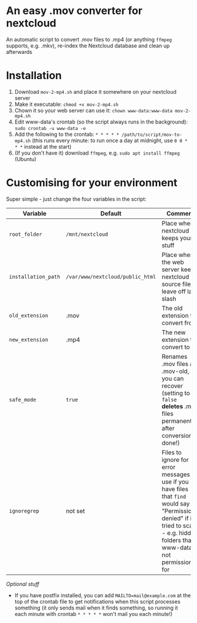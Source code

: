 # An easy .mov converter for nextcloud
An automatic script to convert .mov files to .mp4 (or anything `ffmpeg` supports, e.g. .mkv), re-index the Nextcloud database and clean up afterwards

# Installation
1. Download `mov-2-mp4.sh` and place it somewhere on your nextcloud server
2. Make it executable: `chmod +x mov-2-mp4.sh`
3. Chown it so your web server can use it: `chown www-data:www-data mov-2-mp4.sh`
4. Edit www-data's crontab (so the script always runs in the background): `sudo crontab -u www-data -e`
5. Add the following to the crontab: `* * * * * /path/to/script/mov-to-mp4.sh` (this runs every minute: to run once a day at midnight, use `0 0 * * *` instead at the start)
6. (If you don't have it) download `ffmpeg`, e.g. `sudo apt install ffmpeg` (Ubuntu)

# Customising for your environment
Super simple - just change the four variables in the script:

|Variable|Default|Comment|
|---|---|---|
|`root_folder`|`/mnt/nextcloud`|Place where nextcloud keeps your stuff|
|`installation_path`|`/var/www/nextcloud/public_html`|Place where the web server keeps nextcloud source files, leave off last slash|
|`old_extension`|.mov|The old extension to convert from|
|`new_extension`|.mp4|The new extension to convert to|
|`safe_mode`|`true`| Renames .mov files as .mov-old, so you can recover (setting to `false` **deletes** .mov files permanently after conversion is done!)|
|`ignoregrep`|not set|Files to ignore for error messages - use if you have files that `find` would say "Permission denied" if it tried to scan - e.g. hidden folders that www-data is not permissioned for|

_Optional stuff_
* If you have postfix installed, you can add `MAILTO=mail@example.com` at the top of the crontab file to get notifications when this script processes something (it only sends mail when it finds something, so running it each minute with crontab `* * * * *` won't mail you each minute!)

